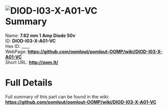 
![DIOD-I03-X-A01-VC](https://github.com/oomlout/oomlout-OOMP/blob/master/parts/DIOD-I03-X-A01-VC/DIOD-I03-X-A01-VC_420.jpg)   
Summary
=================
  
Name: __7.62 mm 1 Amp Diode 50v__    
ID: __DIOD-I03-X-A01-VC__   
Hex ID: ____   
WebPage: __https://github.com/oomlout/oomlout-OOMP/wiki/DIOD-I03-X-A01-VC__   
Short URL: __http://oom.lt/__   

Full Details
==========================
Full summary of this part can be found in the wiki:   
__https://github.com/oomlout/oomlout-OOMP/wiki/DIOD-I03-X-A01-VC__    

